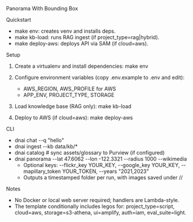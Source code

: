 Panorama With Bounding Box

Quickstart
- make env: creates venv and installs deps.
- make kb-load: runs RAG ingest (if project_type=rag|hybrid).
- make deploy-aws: deploys API via SAM (if cloud=aws).

Setup
1) Create a virtualenv and install dependencies:
   make env

2) Configure environment variables (copy .env.example to .env and edit):
   - AWS_REGION, AWS_PROFILE for AWS
   - APP_ENV, PROJECT_TYPE, STORAGE

3) Load knowledge base (RAG only):
   make kb-load

4) Deploy to AWS (if cloud=aws):
   make deploy-aws

CLI
- dnai chat --q "hello"
- dnai ingest --kb data/kb/*
- dnai catalog  # sync assets/glossary to Purview (if configured)
 - dnai panorama --lat 47.6062 --lon -122.3321 --radius 1000 --wikimedia
   - Optional keys: --flickr_key YOUR_KEY, --google_key YOUR_KEY, --mapillary_token YOUR_TOKEN, --years "2021,2023"
   - Outputs a timestamped folder per run, with images saved under <run>/<service>/

Notes
- No Docker or local web server required; handlers are Lambda-style.
- The template conditionally includes legos for:
  project_type=script, cloud=aws, storage=s3-athena, ui=amplify, auth=iam, eval_suite=light.
